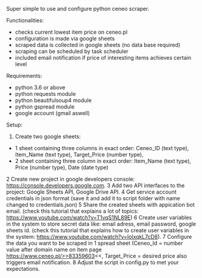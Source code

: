 Super simple to use and configure python ceneo scraper.

Functionalities:
- checks current lowest item price on ceneo.pl
- configuration is made via google sheets
- scraped data is collected in google sheets (no data base required)
- scraping can be scheduled by task scheduler
- included email notification if price of interesting items achieves certain level 

Requirements:
- python 3.6 or above
- python requests module
- python  beautifulsoup4 module
- python gspread module
- google account (gmail aswell)

Setup:
1) Create two google sheets: 
- 1 sheet containing  three columns in exact order: Ceneo_ID (text type), Item_Name (text type), Target_Price (number type), 
- 2 sheet containing  three column in exact order: Item_Name (text type), Price (number type), Date (date type)

2 Create new project in google developers console: https://console.developers.google.com.
3 Add two API interfaces to the project: Google Sheets API, Google Drive API.
4 Get service account credentials in json format (save it and add it to script folder with name changed to credentials.json)
5 Share the created sheets with appication bot email.
(check this tutorial that explains a lot of topics: https://www.youtube.com/watch?v=T1vqS1NL89E)
6 Create user variables in the system to store secret data like: email adress, email password, google sheets id.
(check this tutorial that explains how to create user variables in the system: https://www.youtube.com/watch?v=IolxqkL7cD8).
7 Configure the data you want to be scraped in 1 spread sheet (Ceneo_Id = number value after domain name on item page https://www.ceneo.pl/>>83359603<<, Target_Price = desired price also triggers email notification.
8 Adjust the script in config.py to met your expectations.
